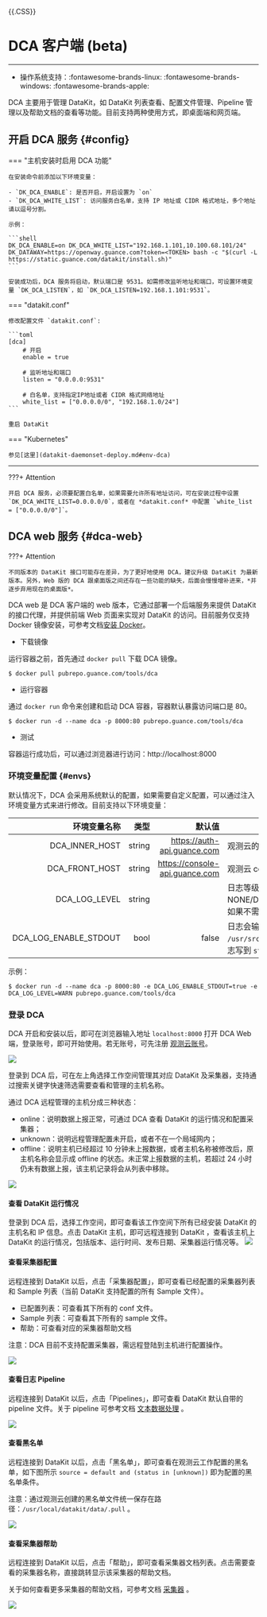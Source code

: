 {{.CSS}}
# DCA 客户端 (beta)
---

- 操作系统支持：:fontawesome-brands-linux: :fontawesome-brands-windows: :fontawesome-brands-apple:

DCA 主要用于管理 DataKit，如 DataKit 列表查看、配置文件管理、Pipeline 管理以及帮助文档的查看等功能。目前支持两种使用方式，即桌面端和网页端。

## 开启 DCA 服务 {#config}

=== "主机安装时启用 DCA 功能"

    在安装命令前添加以下环境变量：
    
    - `DK_DCA_ENABLE`: 是否开启，开启设置为 `on`
    - `DK_DCA_WHITE_LIST`: 访问服务白名单，支持 IP 地址或 CIDR 格式地址，多个地址请以逗号分割。
    
    示例：
    
    ```shell
    DK_DCA_ENABLE=on DK_DCA_WHITE_LIST="192.168.1.101,10.100.68.101/24" DK_DATAWAY=https://openway.guance.com?token=<TOKEN> bash -c "$(curl -L https://static.guance.com/datakit/install.sh)"
    ```
    
    安装成功后，DCA 服务将启动，默认端口是 9531。如需修改监听地址和端口，可设置环境变量 `DK_DCA_LISTEN`，如 `DK_DCA_LISTEN=192.168.1.101:9531`。

=== "datakit.conf"

    修改配置文件 `datakit.conf`:
    
    ```toml
    [dca]
        # 开启
        enable = true

        # 监听地址和端口
        listen = "0.0.0.0:9531"

        # 白名单，支持指定IP地址或者 CIDR 格式网络地址
        white_list = ["0.0.0.0/0", "192.168.1.0/24"]
    ```

    重启 DataKit

=== "Kubernetes"

    参见[这里](datakit-daemonset-deploy.md#env-dca)

---

???+ Attention

    开启 DCA 服务，必须要配置白名单，如果需要允许所有地址访问，可在安装过程中设置 `DK_DCA_WHITE_LIST=0.0.0.0/0`，或者在 *datakit.conf* 中配置 `white_list = ["0.0.0.0/0"]`。

## DCA web 服务 {#dca-web}

???+ Attention

    不同版本的 DataKit 接口可能存在差异，为了更好地使用 DCA，建议升级 DataKit 为最新版本。另外，Web 版的 DCA 跟桌面版之间还存在一些功能的缺失，后面会慢慢增补进来，*并逐步弃用现在的桌面版*。

DCA web 是 DCA 客户端的 web 版本，它通过部署一个后端服务来提供 DataKit 的接口代理，并提供前端 Web 页面来实现对 DataKit 的访问。目前服务仅支持 Docker 镜像安装，可参考文档[安装 Docker](https://docs.docker.com/desktop/install/linux-install/)。

- 下载镜像

运行容器之前，首先通过 `docker pull` 下载 DCA 镜像。

```shell
$ docker pull pubrepo.guance.com/tools/dca
```

- 运行容器

通过 `docker run` 命令来创建和启动 DCA 容器，容器默认暴露访问端口是 80。

```shell
$ docker run -d --name dca -p 8000:80 pubrepo.guance.com/tools/dca
```

- 测试

容器运行成功后，可以通过浏览器进行访问：http://localhost:8000

### 环境变量配置 {#envs}

默认情况下，DCA 会采用系统默认的配置，如果需要自定义配置，可以通过注入环境变量方式来进行修改。目前支持以下环境变量：

| 环境变量名称          | 类型   | 默认值                         | 说明                                                                                            |
| ---------:            | ----:  | ---:                           | ------                                                                                          |
| DCA_INNER_HOST        | string | https://auth-api.guance.com    | 观测云的 auth API 地址                                                                          |
| DCA_FRONT_HOST        | string | https://console-api.guance.com | 观测云 console API 地址                                                                         |
| DCA_LOG_LEVEL         | string |                                | 日志等级，取值为 NONE/DEBUG/INFO/WARN/ERROR，如果不需要记录日志，可设置为 NONE                  |
| DCA_LOG_ENABLE_STDOUT | bool   | false                          | 日志会输出至文件中，位于 `/usr/src/dca/logs` 下。如果需要将日志写到 `stdout`，可以设置为 `true` |

示例：

```shell
$ docker run -d --name dca -p 8000:80 -e DCA_LOG_ENABLE_STDOUT=true -e DCA_LOG_LEVEL=WARN pubrepo.guance.com/tools/dca
```

### 登录 DCA

DCA 开启和安装以后，即可在浏览器输入地址 `localhost:8000` 打开 DCA  Web 端，登录账号，即可开始使用。若无账号，可先注册 [观测云账号](https://auth.guance.com/register?channel=帮助文档)。

![](imgs/dca_2_2.png)



登录到 DCA 后，可在左上角选择工作空间管理其对应 DataKit 及采集器，支持通过搜索关键字快速筛选需要查看和管理的主机名称。

通过 DCA 远程管理的主机分成三种状态：

- online：说明数据上报正常，可通过 DCA 查看 DataKit 的运行情况和配置采集器；
- unknown：说明远程管理配置未开启，或者不在一个局域网内；
- offline：说明主机已经超过 10 分钟未上报数据，或者主机名称被修改后，原主机名称会显示成 offline 的状态。未正常上报数据的主机，若超过 24 小时仍未有数据上报，该主机记录将会从列表中移除。

![](imgs/dca_2_3.png)
#### 查看 DataKit 运行情况

登录到 DCA 后，选择工作空间，即可查看该工作空间下所有已经安装 DataKit 的主机名和 IP 信息。点击 DataKit 主机，即可远程连接到 DataKit ，查看该主机上 DataKit 的运行情况，包括版本、运行时间、发布日期、采集器运行情况等。
![](imgs/dca_2_3.png)

#### 查看采集器配置

远程连接到 DataKit 以后，点击「采集器配置」，即可查看已经配置的采集器列表和 Sample 列表（当前 DataKit 支持配置的所有 Sample 文件）。

- 已配置列表：可查看其下所有的 conf 文件。
- Sample 列表：可查看其下所有的 sample 文件。
- 帮助：可查看对应的采集器帮助文档

注意：DCA 目前不支持配置采集器，需远程登陆到主机进行配置操作。

![](imgs/dca_2_4.png)
#### 查看日志 Pipeline

远程连接到 DataKit 以后，点击「Pipelines」，即可查看 DataKit 默认自带的 pipeline 文件。关于 pipeline 可参考文档 [文本数据处理](../datakit/pipeline.md) 。

![](imgs/dca_2_5.png)



#### 查看黑名单

远程连接到 DataKit 以后，点击「黑名单」，即可查看在观测云工作配置的黑名单，如下图所示 `source = default and (status in [unknown])` 即为配置的黑名单条件。

注意：通过观测云创建的黑名单文件统一保存在路径：`/usr/local/datakit/data/.pull` 。

![](imgs/dca_2_8.png)


#### 查看采集器帮助

远程连接到 DataKit 以后，点击「帮助」，即可查看采集器文档列表。点击需要查看的采集器名称，直接跳转显示该采集器的帮助文档。 

关于如何查看更多采集器的帮助文档，可参考文档 [采集器](../integrations/hostobject.md) 。

![](imgs/dca_2_6.png)

